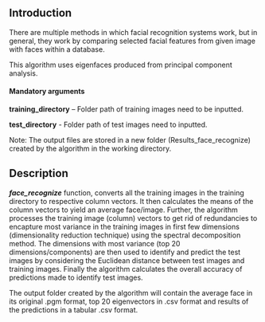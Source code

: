 ## Introduction 

There are multiple methods in which facial recognition systems work, but in general, they work by comparing selected facial features from given image with faces within a database.

This algorithm uses eigenfaces produced from principal component analysis. 



#### Mandatory arguments

******training_directory****** – Folder path of training images  need to be inputted.

******test_directory****** - Folder path of test images need to inputted. 

Note: The output files are stored in a new folder (Results_face_recognize) created by the algorithm in the working directory.

## Description

*****face_recognize***** function, converts all the training images in the training directory to respective column vectors. It then calculates the means of the column vectors to yield an average face/image. Further, the algorithm processes the training image (column) vectors to get rid of redundancies to encapture most variance in the training images in first few dimensions (dimensionality reduction technique) using the spectral decomposition method. The dimensions with most variance (top 20 dimensions/components) are then used to identify and predict the test images by considering the Euclidean distance between test images and training images. Finally the algorithm calculates the overall accuracy of predictions made to identify test images. 

The output folder created by the algorithm will contain the average face in its original .pgm format, top 20 eigenvectors in .csv format and results of the predictions in a tabular .csv format. 


